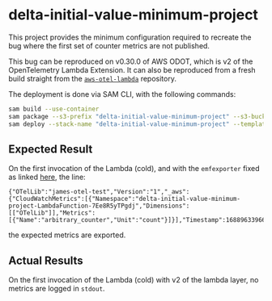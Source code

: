# delta-initial-value-minimum-project

This project provides the minimum configuration required to recreate
the bug where the first set of counter metrics are not published.

This bug can be reproduced on v0.30.0 of AWS ODOT, which is v2 of the
OpenTelemetry Lambda Extension. It can also be reproduced from a fresh
build straight from the
[`aws-otel-lambda`](https://github.com/aws-observability/aws-otel-lambda)
repository.

The deployment is done via SAM CLI, with the following commands:

``` bash
sam build --use-container
sam package --s3-prefix "delta-initial-value-minimum-project" --s3-bucket "s3-bucket-name-here" --output-template-file packaged.yaml
sam deploy --stack-name "delta-initial-value-minimum-project" --template packaged.yaml --capabilities CAPABILITY_IAM --s3-prefix "delta-initial-value-minimum-project" --s3-bucket "s3-bucket-name-here" --no-fail-on-empty-changeset
```

## Expected Result

On the first invocation of the Lambda (cold), and with the `emfexporter`
fixed as linked
[here](https://github.com/jameshi16/opentelemetry-collector-contrib),
the line:

``` text
{"OTelLib":"james-otel-test","Version":"1","_aws":{"CloudWatchMetrics":[{"Namespace":"delta-initial-value-minimum-project-LambdaFunction-7Ee8R5yTPgdj","Dimensions":[["OTelLib"]],"Metrics":[{"Name":"arbitrary_counter","Unit":"count"}]}],"Timestamp":1688963396605},"arbitrary_counter":1}
```

the expected metrics are exported.

## Actual Results

On the first invocation of the Lambda (cold) with v2 of the lambda
layer, no metrics are logged in `stdout`.
